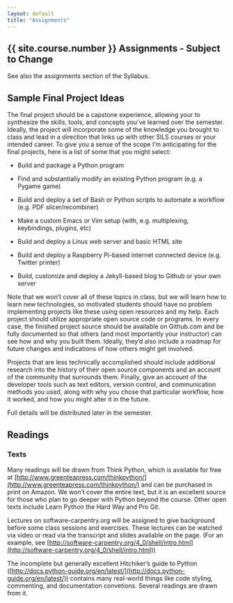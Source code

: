 ```yaml
---
layout: default
title: "Assignments"
---
```


## {{ site.course.number }} Assignments - Subject to Change

See also the assignments section of the Syllabus.

## Sample Final Project Ideas

The final project should be a capstone experience, allowing your to synthesize the skills, tools, and concepts you’ve learned over the semester.  Ideally, the project will incorporate some of the knowledge you brought to class and lead in a direction that links up with other SILS courses or your intended career.  To give you a sense of the scope I’m anticipating for the final projects, here is a list of some that you might select:

* Build and package a Python program 

* Find and substantially modify an existing Python program (e.g. a Pygame game)

* Build and deploy a set of Bash or Python scripts to automate a workflow (e.g. PDF slicer/recombiner)

* Make a custom Emacs or Vim setup (with, e.g. multiplexing, keybindings, plugins, etc)

* Build and deploy a Linux web server and basic HTML site 

* Build and deploy a Raspberry Pi-based internet connected device (e.g. Twitter printer)

* Build, customize and deploy a Jekyll-based blog to Github or your own server

Note that we won’t cover all of these topics in class, but we will learn how to learn new technologies, so motivated students should have no problem implementing projects like these using open resources and my help.  Each project should utilize appropriate open source code or programs.  In every case, the finished project source should be available on Github.com and be fully documented so that others (and most importantly your instructor) can see how and why you built them.  Ideally, they’d also include a roadmap for future changes and indications of how others might get involved.

Projects that are less technically accomplished should include additional research into the history of their open source components and an account of the community that surrounds them.  Finally, give an account of the developer tools such as text editors, version control, and communication methods you used, along with why you chose that particular workflow, how it worked, and how you might alter it in the future.

Full details will be distributed later in the semester.

## Readings

### Texts

Many readings will be drawn from Think Python, which is available for free at [http://www.greenteapress.com/thinkpython/](http://www.greenteapress.com/thinkpython/) and can be purchased in print on Amazon.  We won’t cover the entire text, but it is an excellent source for those who plan to go deeper with Python beyond the course.  Other open texts include Learn Python the Hard Way and Pro Git.

Lectures on software-carpentry.org will be assigned to give background before some class sessions and exercises.  These lectures can be watched via video or read via the transcript and slides available on the page.  (For an example, see [http://software-carpentry.org/4_0/shell/intro.html](http://software-carpentry.org/4_0/shell/intro.html))

The incomplete but generally excellent Hitchiker’s guide to Python ([http://docs.python-guide.org/en/latest/](http://docs.python-guide.org/en/latest/)) contains many real-world things like code styling, commenting, and documentation convetions.  Several readings are drawn from it.  

